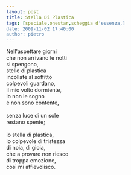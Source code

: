 ```yaml
---
layout: post
title: Stella Di Plastica
tags: [speciale,onestar,scheggia d'essenza,]
date: 2009-11-02 17:40:00
author: pietro
---
```

Nell'aspettare giorni<br/>che non arrivano le notti<br/>si spengono,<br/>stelle di plastica<br/>incollate al soffitto<br/>colpevoli guardano,<br/>il mio volto dormiente,<br/>io non le sogno<br/>e non sono contente,<br/><br/>senza luce di un sole<br/>restano spente;<br/><br/>io stella di plastica,<br/>io colpevole di tristezza<br/>di noia, di gioia,<br/>che a provare non riesco<br/>di troppa emozione,<br/>così mi affievolisco.
